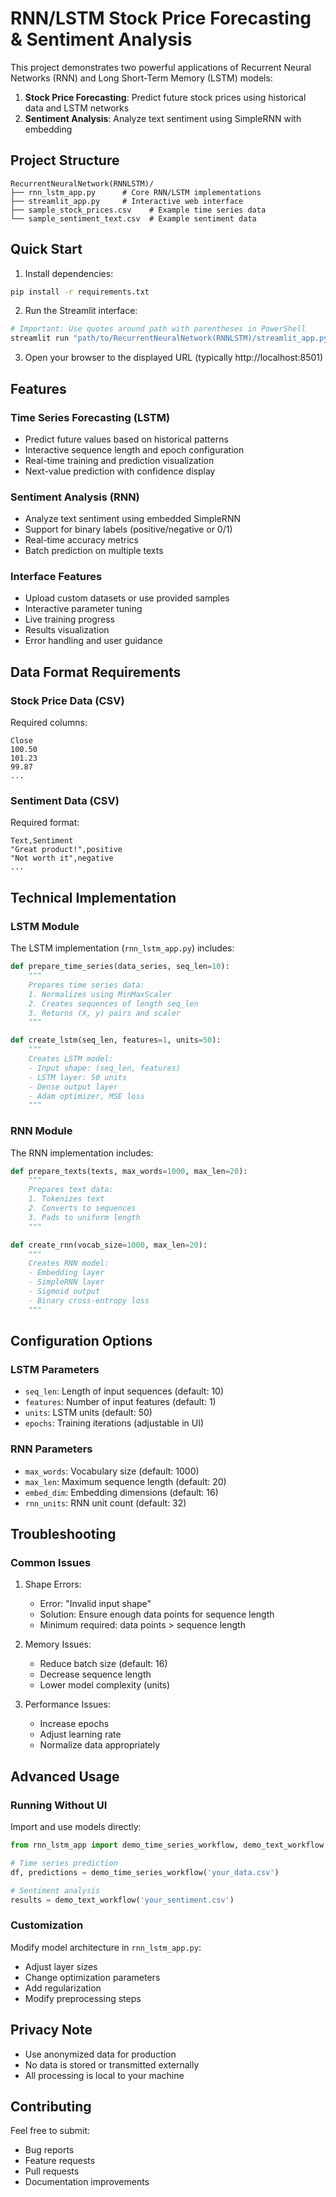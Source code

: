# RNN/LSTM Stock Price Forecasting & Sentiment Analysis

This project demonstrates two powerful applications of Recurrent Neural Networks (RNN) and Long Short-Term Memory (LSTM) models:

1. **Stock Price Forecasting**: Predict future stock prices using historical data and LSTM networks
2. **Sentiment Analysis**: Analyze text sentiment using SimpleRNN with embedding

## Project Structure

```
RecurrentNeuralNetwork(RNNLSTM)/
├── rnn_lstm_app.py      # Core RNN/LSTM implementations
├── streamlit_app.py     # Interactive web interface
├── sample_stock_prices.csv    # Example time series data
└── sample_sentiment_text.csv  # Example sentiment data
```

## Quick Start

1. Install dependencies:
```bash
pip install -r requirements.txt
```

2. Run the Streamlit interface:
```bash
# Important: Use quotes around path with parentheses in PowerShell
streamlit run "path/to/RecurrentNeuralNetwork(RNNLSTM)/streamlit_app.py"
```

3. Open your browser to the displayed URL (typically http://localhost:8501)

## Features

### Time Series Forecasting (LSTM)
- Predict future values based on historical patterns
- Interactive sequence length and epoch configuration
- Real-time training and prediction visualization
- Next-value prediction with confidence display

### Sentiment Analysis (RNN)
- Analyze text sentiment using embedded SimpleRNN
- Support for binary labels (positive/negative or 0/1)
- Real-time accuracy metrics
- Batch prediction on multiple texts

### Interface Features
- Upload custom datasets or use provided samples
- Interactive parameter tuning
- Live training progress
- Results visualization
- Error handling and user guidance

## Data Format Requirements

### Stock Price Data (CSV)
Required columns:
```csv
Close
100.50
101.23
99.87
...
```

### Sentiment Data (CSV)
Required format:
```csv
Text,Sentiment
"Great product!",positive
"Not worth it",negative
...
```

## Technical Implementation

### LSTM Module
The LSTM implementation (`rnn_lstm_app.py`) includes:

```python
def prepare_time_series(data_series, seq_len=10):
    """
    Prepares time series data:
    1. Normalizes using MinMaxScaler
    2. Creates sequences of length seq_len
    3. Returns (X, y) pairs and scaler
    """

def create_lstm(seq_len, features=1, units=50):
    """
    Creates LSTM model:
    - Input shape: (seq_len, features)
    - LSTM layer: 50 units
    - Dense output layer
    - Adam optimizer, MSE loss
    """
```

### RNN Module
The RNN implementation includes:

```python
def prepare_texts(texts, max_words=1000, max_len=20):
    """
    Prepares text data:
    1. Tokenizes text
    2. Converts to sequences
    3. Pads to uniform length
    """

def create_rnn(vocab_size=1000, max_len=20):
    """
    Creates RNN model:
    - Embedding layer
    - SimpleRNN layer
    - Sigmoid output
    - Binary cross-entropy loss
    """
```

## Configuration Options

### LSTM Parameters
- `seq_len`: Length of input sequences (default: 10)
- `features`: Number of input features (default: 1)
- `units`: LSTM units (default: 50)
- `epochs`: Training iterations (adjustable in UI)

### RNN Parameters
- `max_words`: Vocabulary size (default: 1000)
- `max_len`: Maximum sequence length (default: 20)
- `embed_dim`: Embedding dimensions (default: 16)
- `rnn_units`: RNN unit count (default: 32)

## Troubleshooting

### Common Issues

1. Shape Errors:
   - Error: "Invalid input shape"
   - Solution: Ensure enough data points for sequence length
   - Minimum required: data points > sequence length

2. Memory Issues:
   - Reduce batch size (default: 16)
   - Decrease sequence length
   - Lower model complexity (units)

3. Performance Issues:
   - Increase epochs
   - Adjust learning rate
   - Normalize data appropriately

## Advanced Usage

### Running Without UI
Import and use models directly:

```python
from rnn_lstm_app import demo_time_series_workflow, demo_text_workflow

# Time series prediction
df, predictions = demo_time_series_workflow('your_data.csv')

# Sentiment analysis
results = demo_text_workflow('your_sentiment.csv')
```

### Customization
Modify model architecture in `rnn_lstm_app.py`:
- Adjust layer sizes
- Change optimization parameters
- Add regularization
- Modify preprocessing steps

## Privacy Note
- Use anonymized data for production
- No data is stored or transmitted externally
- All processing is local to your machine

## Contributing
Feel free to submit:
- Bug reports
- Feature requests
- Pull requests
- Documentation improvements
